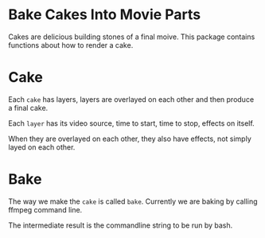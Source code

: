 # Bake Cakes Into Movie Parts
Cakes are delicious building stones of a final moive. This package contains functions about how to render a cake.

# Cake
Each `cake` has layers, layers are overlayed on each other and then produce a final cake.

Each `layer` has its video source, time to start, time to stop, effects on itself.

When they are overlayed on each other, they also have effects, not simply layed on each other.

# Bake
The way we make the `cake` is called `bake`. Currently we are baking by calling ffmpeg command line.

The intermediate result is the commandline string to be run by bash.